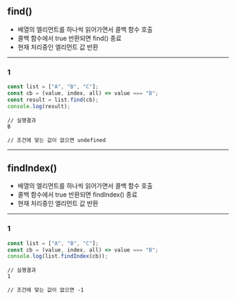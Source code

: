 ## find()
- 배열의 엘리먼트를 하나씩 읽어가면서 콜백 함수 호출
- 콜백 함수에서 true 반환되면 find() 종료
- 현재 처리중인 엘리먼트 값 반환

---

### 1

```js
const list = ["A", "B", "C"];
const cb = (value, index, all) => value === "B";
const result = list.find(cb);
console.log(result);
```
```
// 실행결과
B

// 조건에 맞는 값이 없으면 undefined
```

---

## findIndex()
- 배열의 엘리먼트를 하나씩 읽어가면서 콜백 함수 호출
- 콜백 함수에서 true 반환되면 findIndex() 종료
- 현재 처리중인 엘리먼트 값 반환

---

### 1

```js
const list = ["A", "B", "C"];
const cb = (value, index, all) => value === "B";
console.log(list.findIndex(cb));
```
```
// 실행결과
1

// 조건에 맞는 값이 없으면 -1
```
